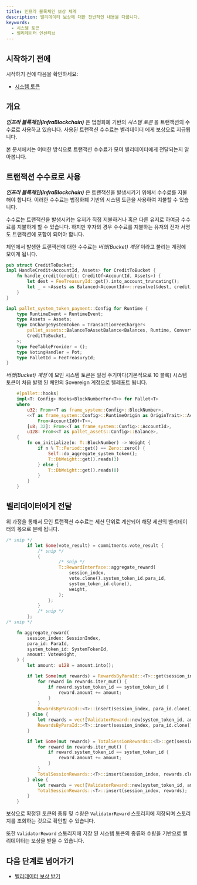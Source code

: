 ```yaml
---
title: 인프라 블록체인 보상 체계
description: 밸리데이터 보상에 대한 전반적인 내용을 다룹니다.
keywords:
  - 시스템 토큰
  - 밸리데이터 인센티브
---
```


## 시작하기 전에

시작하기 전에 다음을 확인하세요:

- [시스템 토큰](./system-token.md)

## 개요

***인프라 블록체인(InfraBlockchain)*** 은 법정화폐 기반의 _시스템 토큰_ 을 트랜잭션의 수수료로 사용하고 있습니다. 사용된 트랜잭션 수수료는 벨리데이터 에게 보상으로 지급됩니다. 

본 문서에서는 어떠한 방식으로 트랜잭션 수수료가 모여 벨리데이터에게 전달되는지 알아봅니다.

## 트랜잭션 수수료로 사용

***인프라 블록체인(InfraBlockchain)*** 은 트랜잭션을 발생시키기 위해서 수수료를 지불해야 합니다. 이러한 수수료는 법정화폐 기반의 시스템 토큰을 사용하여 지불할 수 있습니다. 

수수료는 트랜잭션을 발생시키는 유저가 직접 지불하거나 혹은 다른 유저로 하여금 수수료를 지불하게 할 수 있습니다. 하지만 후자의 경우 수수료를 지불하는 유저의 전자 서명도 트랜잭션에 포함이 되어야 합니다.

체인에서 발생한 트랜잭션에 대한 수수료는 _버켓(Bucket) 계정_ 이라고 불리는 계정에 모이게 됩니다.

```rust
pub struct CreditToBucket;
impl HandleCredit<AccountId, Assets> for CreditToBucket {
	fn handle_credit(credit: CreditOf<AccountId, Assets>) {
		let dest = FeeTreasuryId::get().into_account_truncating();
		let _ = <Assets as Balanced<AccountId>>::resolve(&dest, credit);
	}
}

impl pallet_system_token_payment::Config for Runtime {
	type RuntimeEvent = RuntimeEvent;
	type Assets = Assets;
	type OnChargeSystemToken = TransactionFeeCharger<
		pallet_assets::BalanceToAssetBalance<Balances, Runtime, ConvertInto>,
		CreditToBucket,
	>;
	type FeeTableProvider = ();
	type VotingHandler = Pot;
	type PalletId = FeeTreasuryId;
}
```

_버켓(Bucket) 계정_ 에 모인 시스템 토큰은 일정 주기마다(기본적으로 10 블록) 시스템 토큰이 처음 발행 된 체인의 Sovereign 계정으로 텔레포트 됩니다.

```rust
	#[pallet::hooks]
	impl<T: Config> Hooks<BlockNumberFor<T>> for Pallet<T>
	where
		u32: From<<T as frame_system::Config>::BlockNumber>,
		<<T as frame_system::Config>::RuntimeOrigin as OriginTrait>::AccountId:
			From<AccountIdOf<T>>,
		[u8; 32]: From<<T as frame_system::Config>::AccountId>,
		u128: From<<T as pallet_assets::Config>::Balance>,
	{
		fn on_initialize(n: T::BlockNumber) -> Weight {
			if n % T::Period::get() == Zero::zero() {
				Self::do_aggregate_system_token();
				T::DbWeight::get().reads(3)
			} else {
				T::DbWeight::get().reads(0)
			}
		}
	}
```

## 벨리데이터에게 전달

위 과정을 통해서 모인 트랜잭션 수수료는 세션 단위로 계산되어 해당 세션의 벨리데이터의 몫으로 분배 됩니다.

```rust
/* snip */
		if let Some(vote_result) = commitments.vote_result {
			/* snip */
			(
					/* snip */
					T::RewardInterface::aggregate_reward(
						session_index,
						vote.clone().system_token_id.para_id,
						system_token_id.clone(),
						weight,
					);
				};
			}
			/* snip */
		};
/* snip */
```

```rust
	fn aggregate_reward(
		session_index: SessionIndex,
		para_id: ParaId,
		system_token_id: SystemTokenId,
		amount: VoteWeight,
	) {
		let amount: u128 = amount.into();

		if let Some(mut rewards) = RewardsByParaId::<T>::get(session_index, para_id.clone()) {
			for reward in rewards.iter_mut() {
				if reward.system_token_id == system_token_id {
					reward.amount += amount;
				}
			}
			RewardsByParaId::<T>::insert(session_index, para_id.clone(), rewards.clone());
		} else {
			let rewards = vec![ValidatorReward::new(system_token_id, amount)];
			RewardsByParaId::<T>::insert(session_index, para_id.clone(), rewards);
		}

		if let Some(mut rewards) = TotalSessionRewards::<T>::get(session_index) {
			for reward in rewards.iter_mut() {
				if reward.system_token_id == system_token_id {
					reward.amount += amount;
				}
			}
			TotalSessionRewards::<T>::insert(session_index, rewards.clone());
		} else {
			let rewards = vec![ValidatorReward::new(system_token_id, amount)];
			TotalSessionRewards::<T>::insert(session_index, rewards);
		}
	}
```

보상으로 확정된 토큰의 종류 및 수량은 `ValidatorReward` 스토리지에 저장되며 스토리지를 조회하는 것으로 확인할 수 있습니다.

또한 `ValidatorReward` 스토리지에 저장 된 시스템 토큰의 종류와 수량을 기반으로 벨리데이터는 보상을 받을 수 있습니다.

## 다음 단계로 넘어가기

- [벨리데이터 보상 받기](../../tutorials/basic/how-to-get-validator-reward.md)


